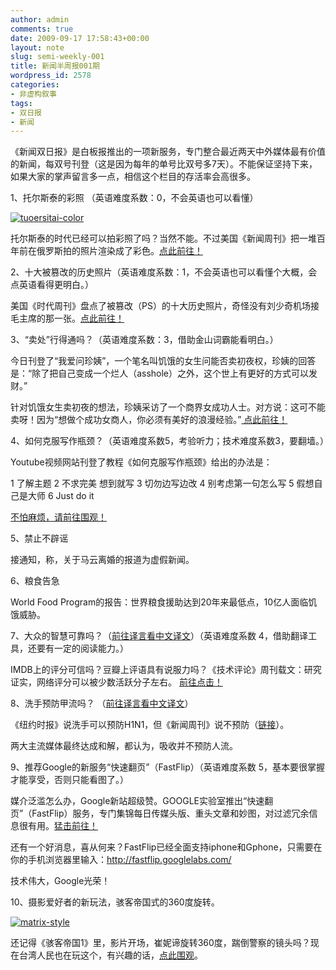 ```yaml
---
author: admin
comments: true
date: 2009-09-17 17:58:43+00:00
layout: note
slug: semi-weekly-001
title: 新闻半周报001期
wordpress_id: 2578
categories:
- 非虚构叙事
tags:
- 双日报
- 新闻
---
```


《新闻双日报》是白板报推出的一项新服务，专门整合最近两天中外媒体最有价值的新闻，每双号刊登（这是因为每年的单号比双号多7天）。不能保证坚持下来，如果大家的掌声留言多一点，相信这个栏目的存活率会高很多。

1、托尔斯泰的彩照 （英语难度系数：0，不会英语也可以看懂）

[![tuoersitai-color](http://farm3.static.flickr.com/2473/3929527992_da67a2f395_o.jpg)](http://www.flickr.com/photos/lookoo/3929527992/)

托尔斯泰的时代已经可以拍彩照了吗？当然不能。不过美国《新闻周刊》把一堆百年前在俄罗斯拍的照片渲染成了彩色。[点此前往！](http://www.newsweek.com/id/214585)

2、十大被篡改的历史照片（英语难度系数：1，不会英语也可以看懂个大概，会点英语看得更明白。）

美国《时代周刊》盘点了被篡改（PS）的十大历史照片，奇怪没有刘少奇机场接毛主席的那一张。[点此前往！](http://www.time.com/time/photogallery/0,29307,1924226,00.html/)

3、“卖处”行得通吗？（英语难度系数：3，借助金山词霸能看明白。）

今日刊登了“我爱问珍姨”，一个笔名叫饥饿的女生问能否卖初夜权，珍姨的回答是：“除了把自己变成一个烂人（asshole）之外，这个世上有更好的方式可以发财。”

针对饥饿女生卖初夜的想法，珍姨采访了一个商界女成功人士。对方说：这可不能卖呀！因为“想做个成功女商人，你必须有美好的浪漫经验。”[ 点此前往！](http://www.elle.com/Life-Love/Ask-E.-Jean/Ask-E.-Jean-Virginity-for-Sale)

4、如何克服写作瓶颈？（英语难度系数5，考验听力；技术难度系数3，要翻墙。）

Youtube视频网站刊登了教程《如何克服写作瓶颈》给出的办法是：

1 了解主题 
2 不求完美 想到就写 
3 切勿边写边改 
4 别考虑第一句怎么写 
5 假想自己是大师 
6  Just do it 

[不怕麻烦，请前往围观！](http://www.youtube.com/watch?v=YF9MxWxP3zQ)

5、禁止不辟谣

接通知，称，关于马云离婚的报道为虚假新闻。

6、粮食告急

World Food Program的报告：世界粮食援助达到20年来最低点，10亿人面临饥饿威胁。

7、大众的智慧可靠吗？（[前往译言看中文译文](http://www.yeeyan.com/articles/view/11302/59488)）（英语难度系数 4，借助翻译工具，还要有一定的阅读能力。）

IMDB上的评分可信吗？豆瓣上评语具有说服力吗？《技术评论》周刊载文：研究证实，网络评分可以被少数活跃分子左右。 [前往点击！](http://bit.ly/k0Q5l )

8、洗手预防甲流吗？ （[前往译言看中文译文](http://www.yeeyan.com/articles/view/26554/59443)）

《纽约时报》说洗手可以预防H1N1，但《新闻周刊》说不预防（[链接](http://www.newsweek.com/id/215435 )）。

两大主流媒体最终达成和解，都认为，吸收并不预防人流。

9、推荐Google的新服务“快速翻页”（FastFlip）（英语难度系数 5，基本要很掌握才能享受，否则只能看图了。）

媒介泛滥怎么办，Google新站超级赞。GOOGLE实验室推出“快速翻页”（FastFlip）服务，专门集锦每日传媒头版、重头文章和妙图，对过滤冗余信息很有用。[猛击前往！](http://fastflip.googlelabs.com/ )

还有一个好消息，喜从何来？FastFlip已经全面支持iphone和Gphone，只需要在你的手机浏览器里输入：http://fastflip.googlelabs.com/ 

技术伟大，Google光荣！

10、摄影爱好者的新玩法，骇客帝国式的360度旋转。

[![matrix-style](http://farm4.static.flickr.com/3465/3928806659_320483e82e_o.jpg)](http://www.flickr.com/photos/lookoo/3928806659/)

还记得《骇客帝国1》里，影片开场，崔妮谛旋转360度，踹倒警察的镜头吗？现在台湾人民也在玩这个，有兴趣的话，[点此围观](http://tw.news.yahoo.com/article/url/d/a/090915/8/1r5o8.html)。
